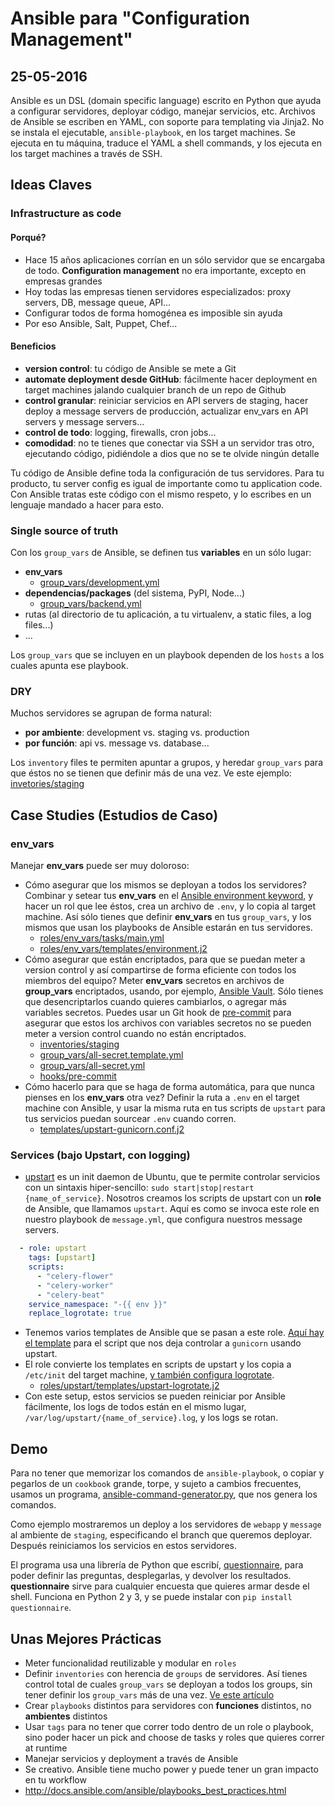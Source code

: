 # Ansible para "Configuration Management"
## 25-05-2016

Ansible es un DSL (domain specific language) escrito en Python que ayuda a configurar servidores, deployar código, manejar servicios, etc. Archivos de Ansible se escriben en YAML, con soporte para templating via Jinja2. No se instala el ejecutable, `ansible-playbook`, en los target machines. Se ejecuta en tu máquina, traduce el YAML a shell commands, y los ejecuta en los target machines a través de SSH.

## Ideas Claves

### Infrastructure as code

#### Porqué?
- Hace 15 años aplicaciones corrían en un sólo servidor que se encargaba de todo. __Configuration management__ no era importante, excepto en empresas grandes
- Hoy todas las empresas tienen servidores especializados: proxy servers, DB, message queue, API...
- Configurar todos de forma homogénea es imposible sin ayuda
- Por eso Ansible, Salt, Puppet, Chef...


#### Beneficios
- __version control__: tu código de Ansible se mete a Git
- __automate deployment desde GitHub__: fácilmente hacer deployment en target machines jalando cualquier branch de un repo de Github
- __control granular__: reiniciar servicios en API servers de staging, hacer deploy a message servers de producción, actualizar env_vars en API servers y message servers...
- __control de todo__: logging, firewalls, cron jobs...
- __comodidad__: no te tienes que conectar via SSH a un servidor tras otro, ejecutando código, pidiéndole a dios que no se te olvide ningún detalle

Tu código de Ansible define toda la configuración de tus servidores. Para tu producto, tu server config es igual de importante como tu application code. Con Ansible tratas este código con el mismo respeto, y lo escribes en un lenguaje mandado a hacer para esto.


### Single source of truth

Con los `group_vars` de Ansible, se definen tus __variables__ en un sólo lugar:

- __env_vars__
  - [group_vars/development.yml](https://github.com/kylebebak/ansible-best-practices/blob/master/resources/development.yml)
- __dependencias/packages__ (del sistema, PyPI, Node...)
  - [group_vars/backend.yml](https://github.com/kylebebak/ansible-best-practices/blob/master/resources/backend.yml)
- rutas (al directorio de tu aplicación, a tu virtualenv, a static files, a log files...)
- ...

Los `group_vars` que se incluyen en un playbook dependen de los `hosts` a los cuales apunta ese playbook.


### DRY

Muchos servidores se agrupan de forma natural:

- __por ambiente__: development vs. staging vs. production
- __por función__: api vs. message vs. database...

Los `inventory` files te permiten apuntar a grupos, y heredar `group_vars` para que éstos no se tienen que definir más de una vez. Ve este ejemplo: [invetories/staging](https://github.com/kylebebak/ansible-best-practices/blob/master/resources/staging)




## Case Studies (Estudios de Caso)

### env_vars

Manejar __env_vars__ puede ser muy doloroso:

- Cómo asegurar que los mismos se deployan a todos los servidores? Combinar y setear tus __env_vars__ en el [Ansible environment keyword](http://docs.ansible.com/ansible/playbooks_environment.html), y hacer un rol que lee éstos, crea un archivo de `.env`, y lo copia al target machine. Así sólo tienes que definir __env_vars__ en tus `group_vars`, y los mismos que usan los playbooks de Ansible estarán en tus servidores.
  - [roles/env_vars/tasks/main.yml](https://github.com/kylebebak/ansible-best-practices/blob/master/resources/main.yml)
  - [roles/env_vars/templates/environment.j2](https://github.com/kylebebak/ansible-best-practices/blob/master/resources/environment.j2)
- Cómo asegurar que están encriptados, para que se puedan meter a version control y así compartirse de forma eficiente con todos los miembros del equipo? Meter __env_vars__ secretos en archivos de __group_vars__ encriptados, usando, por ejemplo, [Ansible Vault](http://docs.ansible.com/ansible/playbooks_vault.html). Sólo tienes que desencriptarlos cuando quieres cambiarlos, o agregar más variables secretos. Puedes usar un Git hook de [pre-commit](https://git-scm.com/book/en/v2/Customizing-Git-Git-Hooks) para asegurar que estos los archivos con variables secretos no se pueden meter a version control cuando no están encriptados.
  - [inventories/staging](https://github.com/kylebebak/ansible-best-practices/blob/master/resources/staging)
  - [group_vars/all-secret.template.yml](https://github.com/kylebebak/ansible-best-practices/blob/master/resources/all-secret.template.yml)
  - [group_vars/all-secret.yml](https://github.com/kylebebak/ansible-best-practices/blob/master/resources/all-secret.yml)
  - [hooks/pre-commit](https://github.com/kylebebak/ansible-best-practices/blob/master/resources/pre-commit)
- Cómo hacerlo para que se haga de forma automática, para que nunca pienses en los __env_vars__ otra vez? Definir la ruta a `.env` en el target machine con Ansible, y usar la misma ruta en tus scripts de `upstart` para tus servicios puedan sourcear `.env` cuando corren.
  - [templates/upstart-gunicorn.conf.j2](https://github.com/kylebebak/ansible-best-practices/blob/master/resources/upstart-gunicorn.conf.j2)


### Services (bajo Upstart, con logging)

- [upstart](http://upstart.ubuntu.com/) es un init daemon de Ubuntu, que te permite controlar servicios con un sintaxis hiper-sencillo: `sudo start|stop|restart {name_of_service}`. Nosotros creamos los scripts de upstart con un __role__ de Ansible, que llamamos `upstart`. Aquí es como se invoca este role en nuestro playbook de `message.yml`, que configura nuestros message servers.

~~~yaml
  - role: upstart
    tags: [upstart]
    scripts:
      - "celery-flower"
      - "celery-worker"
      - "celery-beat"
    service_namespace: "-{{ env }}"
    replace_logrotate: true
~~~

- Tenemos varios templates de Ansible que se pasan a este role. [Aquí hay el template](https://github.com/kylebebak/ansible-best-practices/blob/master/resources/upstart-gunicorn.conf.j2) para el script que nos deja controlar a `gunicorn` usando upstart.
- El role convierte los templates en scripts de upstart y los copia a `/etc/init` del target machine, [y también configura logrotate](http://www.linuxcommand.org/man_pages/logrotate8.html).
  - [roles/upstart/templates/upstart-logrotate.j2](https://github.com/kylebebak/ansible-best-practices/blob/master/resources/upstart-logrotate.j2)
- Con este setup, estos servicios se pueden reiniciar por Ansible fácilmente, los logs de todos están en el mismo lugar, `/var/log/upstart/{name_of_service}.log`, y los logs se rotan.


## Demo

Para no tener que memorizar los comandos de `ansible-playbook`, o copiar y pegarlos de un `cookbook` grande, torpe, y sujeto a cambios frecuentes, usamos un programa, [ansible-command-generator.py](https://github.com/kylebebak/ansible-best-practices/blob/master/resources/ansible-command-generator.py), que nos genera los comandos.

Como ejemplo mostraremos un deploy a los servidores de `webapp` y `message` al ambiente de `staging`, especificando el branch que queremos deployar. Después reiniciamos los servicios en estos servidores.

El programa usa una librería de Python que escribí, [questionnaire](https://github.com/kylebebak/questionnaire), para poder definir las preguntas, desplegarlas, y devolver los resultados. __questionnaire__ sirve para cualquier encuesta que quieres armar desde el shell. Funciona en Python 2 y 3, y se puede instalar con `pip install questionnaire`.


## Unas Mejores Prácticas

- Meter funcionalidad reutilizable y modular en `roles`
- Definir `inventories` con herencia de `groups` de servidores. Así tienes control total de cuales `group_vars` se deployan a todos los groups, sin tener definir los `group_vars` más de una vez. [Ve este artículo](http://rosstuck.com/multistage-environments-with-ansible/)
- Crear `playbooks` distintos para servidores con __funciones__ distintos, no __ambientes__ distintos
- Usar `tags` para no tener que correr todo dentro de un role o playbook, sino poder hacer un pick and choose de tasks y roles que quieres correr at runtime
- Manejar servicios y deployment a través de Ansible
- Se creativo. Ansible tiene mucho power y puede tener un gran impacto en tu workflow
- <http://docs.ansible.com/ansible/playbooks_best_practices.html>
